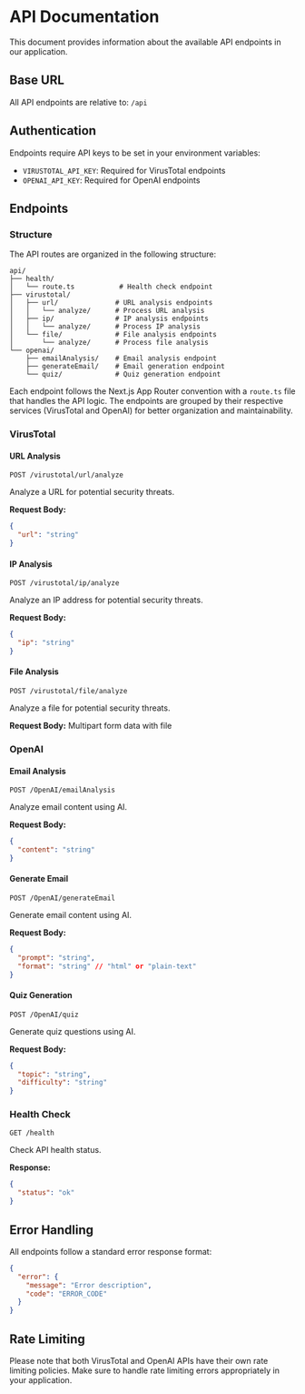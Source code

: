 # API Documentation

This document provides information about the available API endpoints in our application.

## Base URL

All API endpoints are relative to: `/api`

## Authentication

Endpoints require API keys to be set in your environment variables:

- `VIRUSTOTAL_API_KEY`: Required for VirusTotal endpoints
- `OPENAI_API_KEY`: Required for OpenAI endpoints

## Endpoints

### Structure

The API routes are organized in the following structure:

```
api/
├── health/
│   └── route.ts           # Health check endpoint
├── virustotal/
│   ├── url/              # URL analysis endpoints
│   │   └── analyze/      # Process URL analysis
│   ├── ip/               # IP analysis endpoints
│   │   └── analyze/      # Process IP analysis
│   └── file/             # File analysis endpoints
│       └── analyze/      # Process file analysis
└── openai/
    ├── emailAnalysis/    # Email analysis endpoint
    ├── generateEmail/    # Email generation endpoint
    └── quiz/             # Quiz generation endpoint
```

Each endpoint follows the Next.js App Router convention with a `route.ts` file that handles the API logic. The endpoints are grouped by their respective services (VirusTotal and OpenAI) for better organization and maintainability.

### VirusTotal

#### URL Analysis

`POST /virustotal/url/analyze`

Analyze a URL for potential security threats.

**Request Body:**

```json
{
  "url": "string"
}
```

#### IP Analysis

`POST /virustotal/ip/analyze`

Analyze an IP address for potential security threats.

**Request Body:**

```json
{
  "ip": "string"
}
```

#### File Analysis

`POST /virustotal/file/analyze`

Analyze a file for potential security threats.

**Request Body:**
Multipart form data with file

### OpenAI

#### Email Analysis

`POST /OpenAI/emailAnalysis`

Analyze email content using AI.

**Request Body:**

```json
{
  "content": "string"
}
```

#### Generate Email

`POST /OpenAI/generateEmail`

Generate email content using AI.

**Request Body:**

```json
{
  "prompt": "string",
  "format": "string" // "html" or "plain-text"
}
```

#### Quiz Generation

`POST /OpenAI/quiz`

Generate quiz questions using AI.

**Request Body:**

```json
{
  "topic": "string",
  "difficulty": "string"
}
```

### Health Check

`GET /health`

Check API health status.

**Response:**

```json
{
  "status": "ok"
}
```

## Error Handling

All endpoints follow a standard error response format:

```json
{
  "error": {
    "message": "Error description",
    "code": "ERROR_CODE"
  }
}
```

## Rate Limiting

Please note that both VirusTotal and OpenAI APIs have their own rate limiting policies. Make sure to handle rate limiting errors appropriately in your application.
